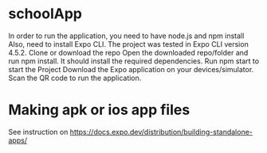 # schoolApp
In order to run the application, you need to have node.js and npm install
Also, need to install Expo CLI. The project was tested in Expo CLI version  4.5.2.
Clone or download the repo
Open the downloaded repo/folder and run npm install. It should install the required dependencies.
Run npm start to start the Project
Download the Expo application on your devices/simulator.
Scan the QR code to run the application.

# Making apk or ios app files
See instruction on https://docs.expo.dev/distribution/building-standalone-apps/
